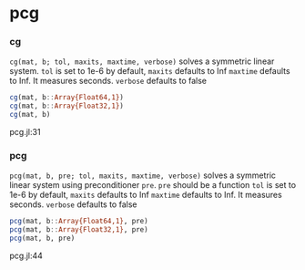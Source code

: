 # pcg
### cg
`cg(mat, b; tol, maxits, maxtime, verbose)` solves a symmetric linear system. `tol` is set to 1e-6 by default, `maxits` defaults to Inf `maxtime` defaults to Inf.  It measures seconds. `verbose` defaults to false


```julia
cg(mat, b::Array{Float64,1})
cg(mat, b::Array{Float32,1})
cg(mat, b)
```

pcg.jl:31



### pcg
`pcg(mat, b, pre; tol, maxits, maxtime, verbose)` solves a symmetric linear system using preconditioner `pre`. `pre` should be a function `tol` is set to 1e-6 by default, `maxits` defaults to Inf `maxtime` defaults to Inf.  It measures seconds. `verbose` defaults to false


```julia
pcg(mat, b::Array{Float64,1}, pre)
pcg(mat, b::Array{Float32,1}, pre)
pcg(mat, b, pre)
```

pcg.jl:44



